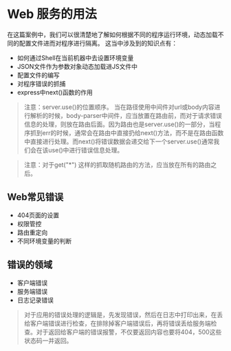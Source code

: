 # Web 服务的用法

在这篇案例中，我们可以很清楚地了解如何根据不同的程序运行环境，动态加载不同的配置文件进而对程序进行隔离。
这当中涉及到的知识点有：

* 如何通过Shell在当前机器中去设置环境变量
* JSON文件作为参数对象动态加载进JS文件中
* 配置文件的编写
* 对程序错误的抓捕
* express中next()函数的作用

> 注意：server.use()的位置顺序。 当在路径使用中间件对url或body内容进行解析的时候，body-parser中间件，应当放置在路由前，而对于请求错误信息的处理，则放在路由后面。因为路由也是server.use()的一部分，当程序抓到err的时候，通常会在路由中直接扔给next()方法，而不是在路由函数中直接进行处理。而next()将错误数据会递交给下一个server.use()通常我们会在该use()中进行错误信息处理。

> 注意：对于get("*") 这样的抓取随机路由的方法，应当放在所有的路由之后。

## Web常见错误

* 404页面的设置
* 权限管控
* 路由重定向
* 不同环境变量的判断

## 错误的领域

* 客户端错误
* 服务端错误
* 日志记录错误

> 对于应用的错误处理的逻辑是，先发现错误，然后在日志中打印出来，在丢给客户端错误进行检查，在排除掉客户端错误后，再将错误丢给服务端检查。对于返回给客户端的错误报警，不仅要返回内容也要将404，500这些状态码一并返回。

